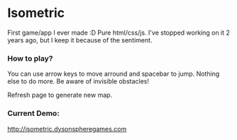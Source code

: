 # Isometric
First game/app I ever made :D Pure html/css/js. I've stopped working on it 2 years ago, but I keep it because of the sentiment.


### How to play?
You can use arrow keys to move arround and spacebar to jump. Nothing else to do more. Be aware of invisible obstacles!

Refresh page to generate new map.

### Current Demo:
http://isometric.dysonspheregames.com
